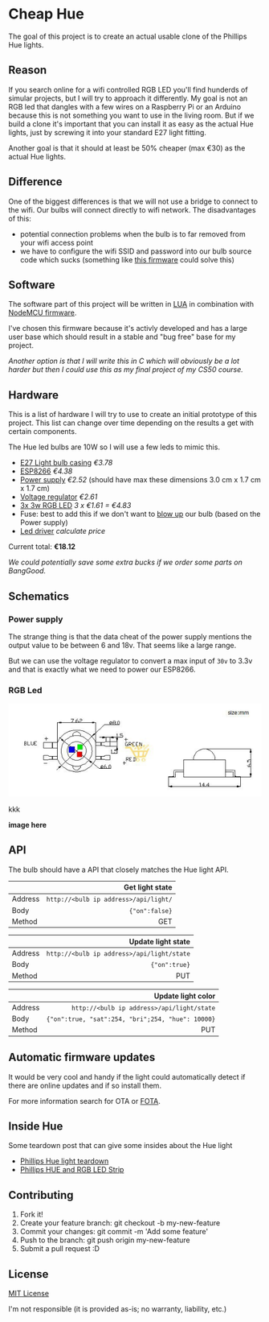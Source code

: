 # Cheap Hue
The goal of this project is to create an actual usable clone of the Phillips Hue lights.

## Reason
If you search online for a wifi controlled RGB LED you'll find hunderds of simular projects, but I will try to approach it differently.
My goal is not an RGB led that dangles with a few wires on a Raspberry Pi or an Arduino because this is not something you want to use in the living room. But if we build a clone it's important that you can install it as easy as the actual Hue lights, just by screwing it into your standard E27 light fitting.

Another goal is that it should at least be 50% cheaper (max €30) as the actual Hue lights.

## Difference
One of the biggest differences is that we will not use a bridge to connect to the wifi.
Our bulbs will connect directly to wifi network. The disadvantages of this:

* potential connection problems when the bulb is to far removed from your wifi access point
* we have to configure the wifi SSID and password into our bulb source code which sucks (something like [this firmware](http://www.instructables.com/id/ESP8266-based-web-configurable-wifi-general-purpos-1/) could solve this)

## Software
The software part of this project will be written in [LUA](https://en.wikipedia.org/wiki/Lua_(programming_language)) in combination with [NodeMCU firmware](https://github.com/nodemcu/nodemcu-firmware).

I've chosen this firmware because it's activly developed and has a large user base which should result in a stable and "bug free" base for my project.

_Another option is that I will write this in C which will obviously be a lot harder but then I could use this as my final project of my CS50 course._

## Hardware
This is a list of hardware I will try to use to create an initial prototype of this project. This list can change over time depending on the results a get with certain components.

The Hue led bulbs are 10W so I will use a few leds to mimic this.

* [E27 Light bulb casing](http://www.dx.com/p/e27-5w-5-led-aluminum-bulb-accessories-shell-silver-81765#.VjIpUK7nsQ8) _€3.78_
* [ESP8266](http://www.dx.com/p/xghf-flash-4m-esp8266-serial-port-wi-fi-module-blue-376538#.VqFIpFNsNN0) _€4.38_
* [Power supply](http://www.dx.com/p/lhf4d5xw-5w-led-power-supply-white-blue-85-265v-278857#.VqFIylNsNN0) _€2.52_ (should have max these dimensions 3.0 cm x 1.7 cm x 1.7 cm)
* [Voltage regulator](http://www.dx.com/p/ld1117a-voltage-regulator-ics-10-pcs-156203#.VqFOklNsNN0) _€2.61_
* [3x 3w RGB LED](http://www.dx.com/p/3w-4-pin-rgb-led-light-bulb-223579#.VjIts67nsQ8) _3 x €1.61 = €4.83_
* Fuse: best to add this if we don't want to [blow up](https://youtu.be/pCZax3vIslo?t=1m12s) our bulb (based on the Power supply)
* [Led driver](http://www.instructables.com/id/Circuits-for-using-High-Power-LED-s/) _calculate price_

Current total: __€18.12__

_We could potentially save some extra bucks if we order some parts on BangGood._

## Schematics

### Power supply
The strange thing is that the data cheat of the power supply mentions the output
value to be between 6 and 18v. That seems like a large range.

But we can use the voltage regulator to convert a max input of `30v` to 3.3v and that
is exactly what we need to power our ESP8266.

### RGB Led

![RGB led schematics](assets/rgb-led-schematic.jpg)

kkk

**image here**

## API
The bulb should have a API that closely matches the Hue light API.

|         |                       Get light state |
|:--------|--------------------------------------:|
| Address | `http://<bulb ip address>/api/light/` |
| Body    |                        `{"on":false}` |
| Method  |                                   GET |

|         |                         Update light state |
|:--------|-------------------------------------------:|
| Address | `http://<bulb ip address>/api/light/state` |
| Body    |                              `{"on":true}` |
| Method  |                                        PUT |

|         |                                Update light color |
|:--------|--------------------------------------------------:|
| Address |        `http://<bulb ip address>/api/light/state` |
| Body    | `{"on":true, "sat":254, "bri";254, "hue": 10000}` |
| Method  |                                               PUT |

## Automatic firmware updates
It would be very cool and handy if the light could automatically detect if there are online updates and if so install them.

For more information search for OTA or [FOTA](https://harizanov.com/2015/06/firmware-over-the-air-fota-for-esp8266-soc/).

## Inside Hue
Some teardown post that can give some insides about the Hue light

* [Phillips Hue light teardown](https://plus.google.com/photos/107696725527584609973/albums/5806291983792940817)
* [Phillips HUE and RGB LED Strip](https://www.youtube.com/watch?v=Mg_Iw4yzilI)

## Contributing

1. Fork it!
2. Create your feature branch: git checkout -b my-new-feature
3. Commit your changes: git commit -m 'Add some feature'
4. Push to the branch: git push origin my-new-feature
5. Submit a pull request :D

## License
[MIT License](http://opensource.org/licenses/MIT)

I'm not responsible (it is provided as-is; no warranty, liability, etc.)
